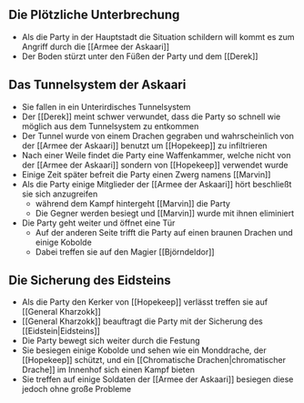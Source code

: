 ## Die Plötzliche Unterbrechung
+ Als die Party in der Hauptstadt die Situation schildern will kommt es zum Angriff durch die [[Armee der Askaari]] 
+ Der Boden stürzt unter den Füßen der Party und dem [[Derek]] 
## Das Tunnelsystem der Askaari
+ Sie fallen in ein Unterirdisches Tunnelsystem
+ Der [[Derek]] meint schwer verwundet, dass die Party so schnell wie möglich aus dem Tunnelsystem zu entkommen
+ Der Tunnel wurde von einem Drachen gegraben und wahrscheinlich von der [[Armee der Askaari]] benutzt um [[Hopekeep]]  zu infiltrieren
+ Nach einer Weile findet die Party eine Waffenkammer, welche nicht von der [[Armee der Askaari]] sondern von [[Hopekeep]] verwendet wurde
+ Einige Zeit später befreit die Party einen Zwerg namens [[Marvin]] 
+ Als die Party einige Mitglieder der [[Armee der Askaari]] hört beschließt sie sich anzugreifen
	+ während dem Kampf hintergeht [[Marvin]] die Party 
	+ Die Gegner werden besiegt und [[Marvin]] wurde mit ihnen eliminiert
+ Die Party geht weiter und öffnet eine Tür
	+ Auf der anderen Seite trifft die Party auf einen braunen Drachen und einige Kobolde
	+ Dabei treffen sie auf den Magier [[Björndeldor]]
## Die Sicherung des Eidsteins
+ Als die Party den Kerker von [[Hopekeep]] verlässt treffen sie auf [[General Kharzokk]] 
+ [[General Kharzokk]] beauftragt die Party mit der Sicherung des [[Eidstein|Eidsteins]] 
+ Die Party bewegt sich weiter durch die Festung 
+ Sie besiegen einige Kobolde und sehen wie ein Monddrache, der [[Hopekeep]] schützt, und ein [[Chromatische Drachen|chromatischer Drache]] im Innenhof sich einen Kampf bieten
+ Sie treffen auf einige Soldaten der [[Armee der Askaari]] besiegen diese jedoch ohne große Probleme